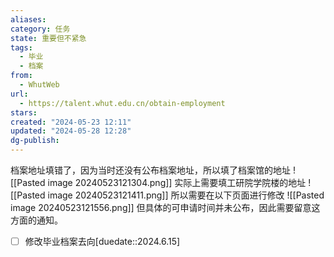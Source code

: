 ```yaml
---
aliases: 
category: 任务
state: 重要但不紧急
tags:
  - 毕业
  - 档案
from:
  - WhutWeb
url:
  - https://talent.whut.edu.cn/obtain-employment
stars: 
created: "2024-05-23 12:11"
updated: "2024-05-28 12:28"
dg-publish: 
---
```

档案地址填错了，因为当时还没有公布档案地址，所以填了档案馆的地址
![[Pasted image 20240523121304.png]]
实际上需要填工研院学院楼的地址
![[Pasted image 20240523121411.png]]
所以需要在以下页面进行修改
![[Pasted image 20240523121556.png]]
但具体的可申请时间并未公布，因此需要留意这方面的通知。
- [ ] 修改毕业档案去向[duedate::2024.6.15]